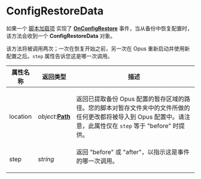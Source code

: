 # ConfigRestoreData

如果一个 [脚本加载项](/Manual/scripting/script_add-ins/README.zh.md) 实现了 **[OnConfigRestore](../scripting_events/onconfigrestore.zh.md)** 事件，当从备份中恢复配置时，该方法会收到一个 **ConfigRestoreData** 对象。

该方法将被调用两次；一次在恢复开始之前，另一次在 Opus 重新启动并使用新配置之后。`step` 属性告诉您这是哪一次调用。

<table>
<thead><tr><th>
属性名称</th><th>
返回类型</th><th>
描述
</th></tr></thead><tbody><tr><td>
location</td><td>

*object*:**[Path](path.zh.md)**</td><td>

返回已提取备份 Opus 配置的暂存区域的路径。您的脚本对暂存文件夹中的文件所做的任何更改都将被导入到 Opus 配置中。请注意，此属性仅在 `step` 等于 "before" 时提供。
</td></tr><tr><td>
step</td><td>

*string*</td><td>
返回 "before" 或 "after"，以指示这是事件的哪一次调用。
</td></tr></tbody>
</table>